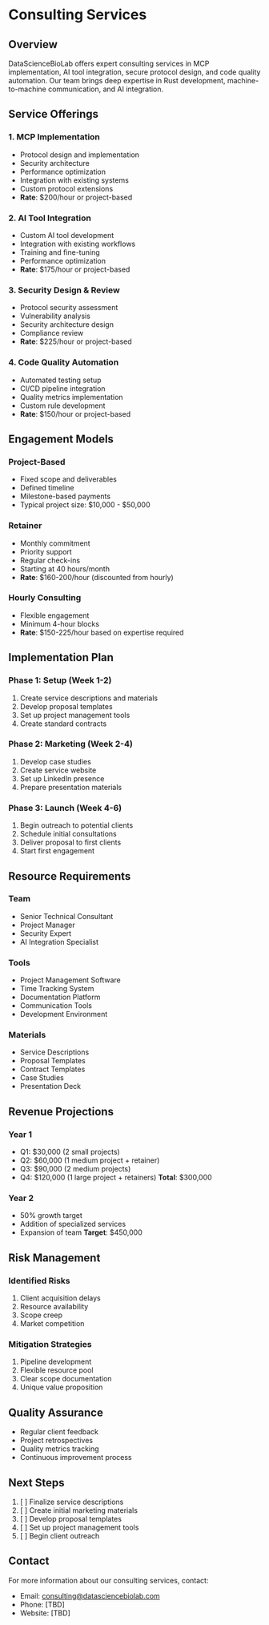 # Consulting Services

## Overview
DataScienceBioLab offers expert consulting services in MCP implementation, AI tool integration, secure protocol design, and code quality automation. Our team brings deep expertise in Rust development, machine-to-machine communication, and AI integration.

## Service Offerings

### 1. MCP Implementation
- Protocol design and implementation
- Security architecture
- Performance optimization
- Integration with existing systems
- Custom protocol extensions
- **Rate**: $200/hour or project-based

### 2. AI Tool Integration
- Custom AI tool development
- Integration with existing workflows
- Training and fine-tuning
- Performance optimization
- **Rate**: $175/hour or project-based

### 3. Security Design & Review
- Protocol security assessment
- Vulnerability analysis
- Security architecture design
- Compliance review
- **Rate**: $225/hour or project-based

### 4. Code Quality Automation
- Automated testing setup
- CI/CD pipeline integration
- Quality metrics implementation
- Custom rule development
- **Rate**: $150/hour or project-based

## Engagement Models

### Project-Based
- Fixed scope and deliverables
- Defined timeline
- Milestone-based payments
- Typical project size: $10,000 - $50,000

### Retainer
- Monthly commitment
- Priority support
- Regular check-ins
- Starting at 40 hours/month
- **Rate**: $160-200/hour (discounted from hourly)

### Hourly Consulting
- Flexible engagement
- Minimum 4-hour blocks
- **Rate**: $150-225/hour based on expertise required

## Implementation Plan

### Phase 1: Setup (Week 1-2)
1. Create service descriptions and materials
2. Develop proposal templates
3. Set up project management tools
4. Create standard contracts

### Phase 2: Marketing (Week 2-4)
1. Develop case studies
2. Create service website
3. Set up LinkedIn presence
4. Prepare presentation materials

### Phase 3: Launch (Week 4-6)
1. Begin outreach to potential clients
2. Schedule initial consultations
3. Deliver proposal to first clients
4. Start first engagement

## Resource Requirements

### Team
- Senior Technical Consultant
- Project Manager
- Security Expert
- AI Integration Specialist

### Tools
- Project Management Software
- Time Tracking System
- Documentation Platform
- Communication Tools
- Development Environment

### Materials
- Service Descriptions
- Proposal Templates
- Contract Templates
- Case Studies
- Presentation Deck

## Revenue Projections

### Year 1
- Q1: $30,000 (2 small projects)
- Q2: $60,000 (1 medium project + retainer)
- Q3: $90,000 (2 medium projects)
- Q4: $120,000 (1 large project + retainers)
**Total**: $300,000

### Year 2
- 50% growth target
- Addition of specialized services
- Expansion of team
**Target**: $450,000

## Risk Management

### Identified Risks
1. Client acquisition delays
2. Resource availability
3. Scope creep
4. Market competition

### Mitigation Strategies
1. Pipeline development
2. Flexible resource pool
3. Clear scope documentation
4. Unique value proposition

## Quality Assurance
- Regular client feedback
- Project retrospectives
- Quality metrics tracking
- Continuous improvement process

## Next Steps
1. [ ] Finalize service descriptions
2. [ ] Create initial marketing materials
3. [ ] Develop proposal templates
4. [ ] Set up project management tools
5. [ ] Begin client outreach

## Contact
For more information about our consulting services, contact:
- Email: consulting@datasciencebiolab.com
- Phone: [TBD]
- Website: [TBD] 